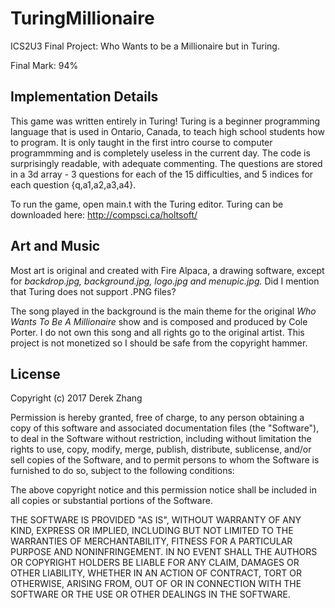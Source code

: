 # TuringMillionaire
ICS2U3 Final Project: Who Wants to be a Millionaire but in Turing. 

Final Mark: 94%

<h2>Implementation Details</h2>

This game was written entirely in Turing! Turing is a beginner programming language that is used in Ontario, Canada, to teach high school students how to program. It is only taught in the first intro course to computer programmming and is completely useless in the current day. The code is surprisingly readable, with adequate commenting. The questions are stored in a 3d array - 3 questions for each of the 15 difficulties, and 5 indices for each question {q,a1,a2,a3,a4}.

To run the game, open main.t with the Turing editor. Turing can be downloaded here: http://compsci.ca/holtsoft/

<h2>Art and Music</h2>

Most art is original and created with Fire Alpaca, a drawing software, except for <i>backdrop.jpg, background.jpg, logo.jpg and menupic.jpg.</i> Did I mention that Turing does not support .PNG files?

The song played in the background is the main theme for the original <i>Who Wants To Be A Millionaire</i> show and is composed and produced by Cole Porter. I do not own this song and all rights go to the original artist. This project is not monetized so I should be safe from the copyright hammer.

<h2>License</h2>

Copyright (c) 2017 Derek Zhang

Permission is hereby granted, free of charge, to any person obtaining a copy of this software and associated documentation files (the "Software"), to deal in the Software without restriction, including without limitation the rights to use, copy, modify, merge, publish, distribute, sublicense, and/or sell copies of the Software, and to permit persons to whom the Software is furnished to do so, subject to the following conditions:

The above copyright notice and this permission notice shall be included in all copies or substantial portions of the Software.

THE SOFTWARE IS PROVIDED "AS IS", WITHOUT WARRANTY OF ANY KIND, EXPRESS OR IMPLIED, INCLUDING BUT NOT LIMITED TO THE WARRANTIES OF MERCHANTABILITY, FITNESS FOR A PARTICULAR PURPOSE AND NONINFRINGEMENT. IN NO EVENT SHALL THE AUTHORS OR COPYRIGHT HOLDERS BE LIABLE FOR ANY CLAIM, DAMAGES OR OTHER LIABILITY, WHETHER IN AN ACTION OF CONTRACT, TORT OR OTHERWISE, ARISING FROM, OUT OF OR IN CONNECTION WITH THE SOFTWARE OR THE USE OR OTHER DEALINGS IN THE SOFTWARE.
